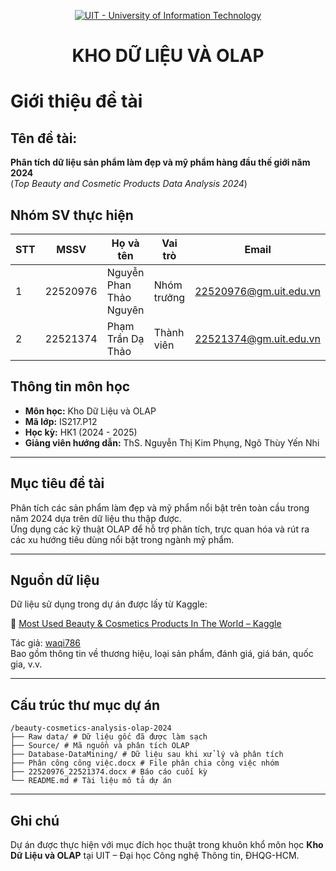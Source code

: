 <!-- Banner -->
<p align="center">
  <a href="https://www.uit.edu.vn/" title="Trường Đại học Công nghệ Thông tin">
    <img src="https://i.imgur.com/WmMnSRt.png" alt="UIT - University of Information Technology">
  </a>
</p>

<h1 align="center"><b>KHO DỮ LIỆU VÀ OLAP</b></h1>

# Giới thiệu đề tài

## Tên đề tài:
**Phân tích dữ liệu sản phẩm làm đẹp và mỹ phẩm hàng đầu thế giới năm 2024**  
(*Top Beauty and Cosmetic Products Data Analysis 2024*)

## Nhóm SV thực hiện
| STT | MSSV       | Họ và tên              | Vai trò      | Email                    |
|-----|------------|------------------------|--------------|--------------------------|
| 1   | 22520976   | Nguyễn Phan Thảo Nguyên | Nhóm trưởng | 22520976@gm.uit.edu.vn   |
| 2   | 22521374   | Phạm Trần Dạ Thảo       | Thành viên   | 22521374@gm.uit.edu.vn   |

## Thông tin môn học
- **Môn học:** Kho Dữ Liệu và OLAP
- **Mã lớp:** IS217.P12
- **Học kỳ:** HK1 (2024 - 2025)
- **Giảng viên hướng dẫn:** ThS. Nguyễn Thị Kim Phụng, Ngô Thùy Yến Nhi

---

## Mục tiêu đề tài
Phân tích các sản phẩm làm đẹp và mỹ phẩm nổi bật trên toàn cầu trong năm 2024 dựa trên dữ liệu thu thập được.  
Ứng dụng các kỹ thuật OLAP để hỗ trợ phân tích, trực quan hóa và rút ra các xu hướng tiêu dùng nổi bật trong ngành mỹ phẩm.

---

## Nguồn dữ liệu
Dữ liệu sử dụng trong dự án được lấy từ Kaggle:

🔗 [Most Used Beauty & Cosmetics Products In The World – Kaggle](https://www.kaggle.com/datasets/waqi786/most-used-beauty-cosmetics-products-in-the-world/data)

Tác giả: [waqi786](https://www.kaggle.com/waqi786)  
Bao gồm thông tin về thương hiệu, loại sản phẩm, đánh giá, giá bán, quốc gia, v.v.

---

## Cấu trúc thư mục dự án
```
/beauty-cosmetics-analysis-olap-2024
├── Raw data/ # Dữ liệu gốc đã được làm sạch
├── Source/ # Mã nguồn và phân tích OLAP
├── Database-DataMining/ # Dữ liệu sau khi xử lý và phân tích
├── Phân công công việc.docx # File phân chia công việc nhóm
├── 22520976_22521374.docx # Báo cáo cuối kỳ
└── README.md # Tài liệu mô tả dự án
```
---

## Ghi chú
Dự án được thực hiện với mục đích học thuật trong khuôn khổ môn học **Kho Dữ Liệu và OLAP** tại UIT – Đại học Công nghệ Thông tin, ĐHQG-HCM.
